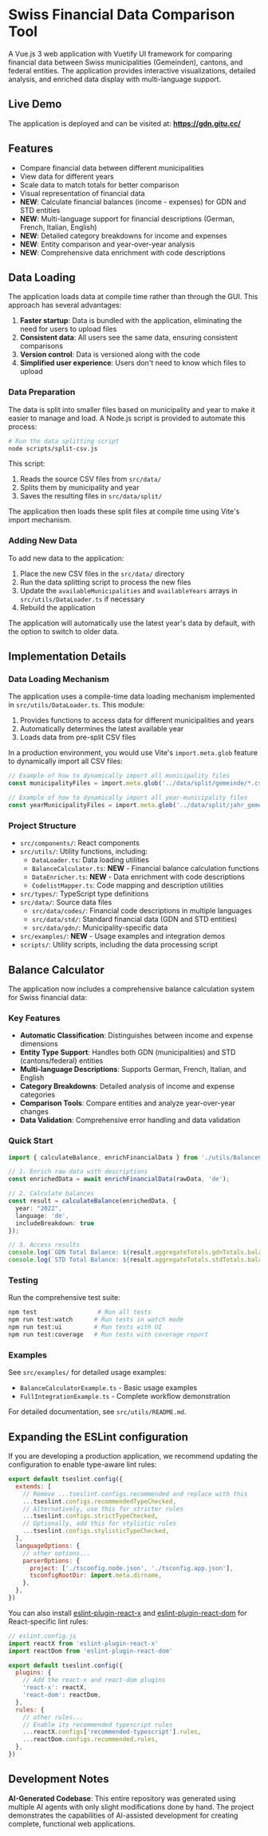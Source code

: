 # Swiss Financial Data Comparison Tool

A Vue.js 3 web application with Vuetify UI framework for comparing financial data between Swiss municipalities (Gemeinden), cantons, and federal entities. The application provides interactive visualizations, detailed analysis, and enriched data display with multi-language support.

## Live Demo

The application is deployed and can be visited at: **https://gdn.gitu.cc/**

## Features

- Compare financial data between different municipalities
- View data for different years
- Scale data to match totals for better comparison
- Visual representation of financial data
- **NEW**: Calculate financial balances (income - expenses) for GDN and STD entities
- **NEW**: Multi-language support for financial descriptions (German, French, Italian, English)
- **NEW**: Detailed category breakdowns for income and expenses
- **NEW**: Entity comparison and year-over-year analysis
- **NEW**: Comprehensive data enrichment with code descriptions

## Data Loading

The application loads data at compile time rather than through the GUI. This approach has several advantages:

1. **Faster startup**: Data is bundled with the application, eliminating the need for users to upload files
2. **Consistent data**: All users see the same data, ensuring consistent comparisons
3. **Version control**: Data is versioned along with the code
4. **Simplified user experience**: Users don't need to know which files to upload

### Data Preparation

The data is split into smaller files based on municipality and year to make it easier to manage and load. A Node.js script is provided to automate this process:

```bash
# Run the data splitting script
node scripts/split-csv.js
```

This script:
1. Reads the source CSV files from `src/data/`
2. Splits them by municipality and year
3. Saves the resulting files in `src/data/split/`

The application then loads these split files at compile time using Vite's import mechanism.

### Adding New Data

To add new data to the application:

1. Place the new CSV files in the `src/data/` directory
2. Run the data splitting script to process the new files
3. Update the `availableMunicipalities` and `availableYears` arrays in `src/utils/DataLoader.ts` if necessary
4. Rebuild the application

The application will automatically use the latest year's data by default, with the option to switch to older data.

## Implementation Details

### Data Loading Mechanism

The application uses a compile-time data loading mechanism implemented in `src/utils/DataLoader.ts`. This module:

1. Provides functions to access data for different municipalities and years
2. Automatically determines the latest available year
3. Loads data from pre-split CSV files

In a production environment, you would use Vite's `import.meta.glob` feature to dynamically import all CSV files:

```typescript
// Example of how to dynamically import all municipality files
const municipalityFiles = import.meta.glob('../data/split/gemeinde/*.csv', { eager: true });

// Example of how to dynamically import all year-municipality files
const yearMunicipalityFiles = import.meta.glob('../data/split/jahr_gemeinde/**/*.csv', { eager: true });
```

### Project Structure

- `src/components/`: React components
- `src/utils/`: Utility functions, including:
  - `DataLoader.ts`: Data loading utilities
  - `BalanceCalculator.ts`: **NEW** - Financial balance calculation functions
  - `DataEnricher.ts`: **NEW** - Data enrichment with code descriptions
  - `CodelistMapper.ts`: Code mapping and description utilities
- `src/types/`: TypeScript type definitions
- `src/data/`: Source data files
  - `src/data/codes/`: Financial code descriptions in multiple languages
  - `src/data/std/`: Standard financial data (GDN and STD entities)
  - `src/data/gdn/`: Municipality-specific data
- `src/examples/`: **NEW** - Usage examples and integration demos
- `scripts/`: Utility scripts, including the data processing script

## Balance Calculator

The application now includes a comprehensive balance calculation system for Swiss financial data:

### Key Features

- **Automatic Classification**: Distinguishes between income and expense dimensions
- **Entity Type Support**: Handles both GDN (municipalities) and STD (cantons/federal) entities
- **Multi-language Descriptions**: Supports German, French, Italian, and English
- **Category Breakdowns**: Detailed analysis of income and expense categories
- **Comparison Tools**: Compare entities and analyze year-over-year changes
- **Data Validation**: Comprehensive error handling and data validation

### Quick Start

```typescript
import { calculateBalance, enrichFinancialData } from './utils/BalanceCalculator';

// 1. Enrich raw data with descriptions
const enrichedData = await enrichFinancialData(rawData, 'de');

// 2. Calculate balances
const result = calculateBalance(enrichedData, {
  year: "2022",
  language: 'de',
  includeBreakdown: true
});

// 3. Access results
console.log(`GDN Total Balance: ${result.aggregateTotals.gdnTotals.balance} CHF`);
console.log(`STD Total Balance: ${result.aggregateTotals.stdTotals.balance} CHF`);
```

### Testing

Run the comprehensive test suite:

```bash
npm test                 # Run all tests
npm run test:watch      # Run tests in watch mode
npm run test:ui         # Run tests with UI
npm run test:coverage   # Run tests with coverage report
```

### Examples

See `src/examples/` for detailed usage examples:
- `BalanceCalculatorExample.ts` - Basic usage examples
- `FullIntegrationExample.ts` - Complete workflow demonstration

For detailed documentation, see `src/utils/README.md`.

## Expanding the ESLint configuration

If you are developing a production application, we recommend updating the configuration to enable type-aware lint rules:

```js
export default tseslint.config({
  extends: [
    // Remove ...tseslint.configs.recommended and replace with this
    ...tseslint.configs.recommendedTypeChecked,
    // Alternatively, use this for stricter rules
    ...tseslint.configs.strictTypeChecked,
    // Optionally, add this for stylistic rules
    ...tseslint.configs.stylisticTypeChecked,
  ],
  languageOptions: {
    // other options...
    parserOptions: {
      project: ['./tsconfig.node.json', './tsconfig.app.json'],
      tsconfigRootDir: import.meta.dirname,
    },
  },
})
```

You can also install [eslint-plugin-react-x](https://github.com/Rel1cx/eslint-react/tree/main/packages/plugins/eslint-plugin-react-x) and [eslint-plugin-react-dom](https://github.com/Rel1cx/eslint-react/tree/main/packages/plugins/eslint-plugin-react-dom) for React-specific lint rules:

```js
// eslint.config.js
import reactX from 'eslint-plugin-react-x'
import reactDom from 'eslint-plugin-react-dom'

export default tseslint.config({
  plugins: {
    // Add the react-x and react-dom plugins
    'react-x': reactX,
    'react-dom': reactDom,
  },
  rules: {
    // other rules...
    // Enable its recommended typescript rules
    ...reactX.configs['recommended-typescript'].rules,
    ...reactDom.configs.recommended.rules,
  },
})
```

## Development Notes

**AI-Generated Codebase**: This entire repository was generated using multiple AI agents with only slight modifications done by hand. The project demonstrates the capabilities of AI-assisted development for creating complete, functional web applications.